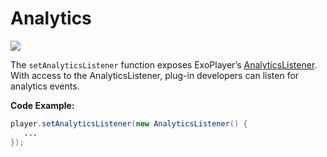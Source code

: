 # Analytics

<img src="https://img.shields.io/badge/SDK-Android%20v3-0AAC29.svg?logo=android">

The `setAnalyticsListener` function exposes ExoPlayer’s [AnalyticsListener](https://google.github.io/ExoPlayer/doc/reference/com/google/android/exoplayer2/analytics/AnalyticsListener.html). With access to the AnalyticsListener, plug-in developers can listen for analytics events.

**Code Example:**

```java
player.setAnalyticsListener(new AnalyticsListener() {
   ...
});
```
